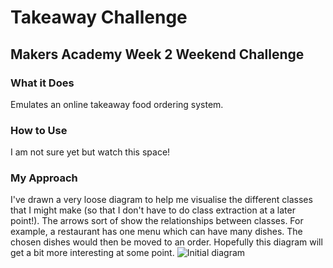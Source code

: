 # Takeaway Challenge
## Makers Academy Week 2 Weekend Challenge

### What it Does
Emulates an online takeaway food ordering system.

### How to Use
I am not sure yet but watch this space!

### My Approach
I've drawn a very loose diagram to help me visualise the different classes that I might make (so that I don't have to do class extraction at a later point!). The arrows sort of show the relationships between classes. For example, a restaurant has one menu which can have many dishes. The chosen dishes would then be moved to an order. Hopefully this diagram will get a bit more interesting at some point. 
![Initial diagram](https://github.com/wemmm/takeaway-challenge/blob/master/diagram.png "Initial Diagram")

